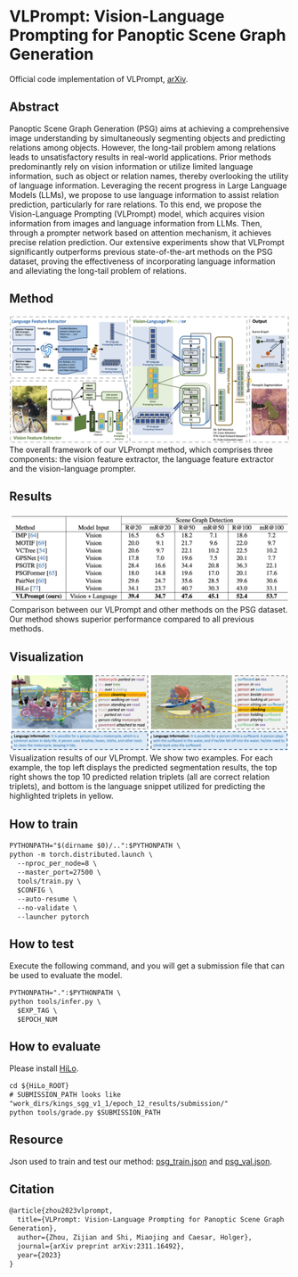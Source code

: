 # VLPrompt: Vision-Language Prompting for Panoptic Scene Graph Generation

Official code implementation of VLPrompt, [arXiv](https://arxiv.org/abs/2311.16492).

## Abstract
Panoptic Scene Graph Generation (PSG) aims at achieving a comprehensive image understanding by simultaneously segmenting objects and predicting relations among objects.
However, the long-tail problem among relations leads to unsatisfactory results in real-world applications.
Prior methods predominantly rely on vision information or utilize limited language information, such as object or relation names, thereby overlooking the utility of language information. 
Leveraging the recent progress in Large Language Models (LLMs), we propose to use language information to assist relation prediction, particularly for rare relations.
To this end, we propose the Vision-Language Prompting (VLPrompt) model, which acquires vision information from images and language information from LLMs.
Then, through a prompter network based on attention mechanism, it achieves precise relation prediction.
Our extensive experiments show that VLPrompt significantly outperforms previous state-of-the-art methods on the PSG dataset, proving the effectiveness of incorporating language information and alleviating the long-tail problem of relations.

## Method
![vlprompt_overview](assets/method.png)
The overall framework of our VLPrompt method, which comprises three components: the vision feature extractor, the language feature extractor and the vision-language prompter.

## Results
![vlprompt_results](assets/results.png)
Comparison between our VLPrompt and other methods on the PSG dataset. Our method shows superior performance compared to all previous methods.

## Visualization
![visual_results](assets/vis_v1.png)
Visualization results of our VLPrompt.
We show two examples.
For each example, the top left displays the predicted segmentation results, the top right shows the top 10 predicted relation triplets (all are correct relation triplets), and bottom is the language snippet utilized for predicting the highlighted triplets in yellow.

## How to train
```
PYTHONPATH="$(dirname $0)/..":$PYTHONPATH \
python -m torch.distributed.launch \
  --nproc_per_node=8 \
  --master_port=27500 \
  tools/train.py \
  $CONFIG \
  --auto-resume \
  --no-validate \
  --launcher pytorch
```

## How to test
Execute the following command, and you will get a submission file that can be used to evaluate the model.
```
PYTHONPATH=".":$PYTHONPATH \
python tools/infer.py \
  $EXP_TAG \
  $EPOCH_NUM
```

## How to evaluate
Please install [HiLo](https://github.com/franciszzj/HiLo).
```
cd ${HiLo_ROOT}
# SUBMISSION_PATH looks like "work_dirs/kings_sgg_v1_1/epoch_12_results/submission/"
python tools/grade.py $SUBMISSION_PATH
```

## Resource
Json used to train and test our method: [psg_train.json](https://emckclac-my.sharepoint.com/:u:/g/personal/k21163430_kcl_ac_uk/EUDvXDxSEexJnkBfy_1yr34BvJfimWQTUfOKEMTPwxyF0w?e=7tbF1R) and [psg_val.json](https://emckclac-my.sharepoint.com/:u:/g/personal/k21163430_kcl_ac_uk/Ecau5X4R8ylHsGc543BuqJsBggqhN8l3pLXT3-5TlVvzDg?e=5t1xVW).

## Citation
```
@article{zhou2023vlprompt,
  title={VLPrompt: Vision-Language Prompting for Panoptic Scene Graph Generation},
  author={Zhou, Zijian and Shi, Miaojing and Caesar, Holger},
  journal={arXiv preprint arXiv:2311.16492},
  year={2023}
}
```
